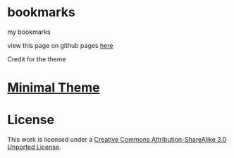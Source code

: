 # bookmarks
my bookmarks

view this page on github pages [here](https://parifuture.github.io/bookmarks/)

Credit for the theme
# [Minimal Theme](http://orderedlist.github.com/minimal/)

# License

This work is licensed under a [Creative Commons Attribution-ShareAlike 3.0 Unported License](http://creativecommons.org/licenses/by-sa/3.0/).

